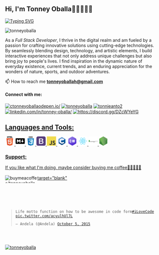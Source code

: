 ## Hi, I'm Tonney Oballa👋🏽👨🏾‍💻

[![Typing SVG][def2]](https://git.io/typing-svg)
<p align="left"> <img src="https://komarev.com/ghpvc/?username=tonneyoballa&label=Profile%20views&color=0e75b6&style=flat" alt="tonneyoballa" /> </p>



As a <em>Full Stack Developer</em>, I thrive in the digital realm and am fueled by a passion for crafting innovative solutions using cutting-edge technologies. By seamlessly blending design, technology, and artistic elements, I build interactive experiences that not only address unique challenges but also bring joy to people's lives. I find inspiration in the dynamic nature of everyday existence, current trends, and an enduring appreciation for the wonders of nature, sports, and outdoor adventures.

📫 How to reach me **tonneyoballah@gmail.com**

<h4 align="left">Connect with me:</h4>
<p align="left">
<a href="https://codepen.io/ctonneyoballaodepen.io/" target="blank"><img align="center" src="https://raw.githubusercontent.com/rahuldkjain/github-profile-readme-generator/master/src/images/icons/Social/codepen.svg" alt="ctonneyoballaodepen.io/" height="20" width="20" /></a>
<a href="https://dev.to/tonneyoballa" target="blank"><img align="center" src="https://raw.githubusercontent.com/rahuldkjain/github-profile-readme-generator/master/src/images/icons/Social/devto.svg" alt="tonneyoballa" height="20" width="20" /></a>
<a href="https://twitter.com/tonnieanto2" target="blank"><img align="center" src="https://raw.githubusercontent.com/rahuldkjain/github-profile-readme-generator/master/src/images/icons/Social/twitter.svg" alt="tonnieanto2" height="20" width="20" /></a>
<a href="https://linkedin.com/in/linkedin.com/in/tonney-oballa/" target="blank"><img align="center" src="https://raw.githubusercontent.com/rahuldkjain/github-profile-readme-generator/master/src/images/icons/Social/linked-in-alt.svg" alt="linkedin.com/in/tonney-oballa/" height="20" width="20" /></a>
<a href="https://discord.gg/https://discord.gg/DZcWYeYG" target="blank"><img align="center" src="https://raw.githubusercontent.com/rahuldkjain/github-profile-readme-generator/master/src/images/icons/Social/discord.svg" alt="https://discord.gg/DZcWYeYG" height="20" width="20" />
</p>

## Languages and Tools:
<code><img height="30" src="https://github.com/github/explore/blob/main/topics/html/html.png"></code>
<code><img height="30" src="https://github.com/github/explore/blob/main/topics/markdown/markdown.png"></code>
<code><img height="30" src="https://github.com/github/explore/blob/main/topics/css/css.png"></code>
<code><img height="30" src="https://github.com/github/explore/blob/main/topics/bootstrap/bootstrap.png"></code>
<code><img height="30" src="https://raw.githubusercontent.com/github/explore/80688e429a7d4ef2fca1e82350fe8e3517d3494d/topics/javascript/javascript.png"></code>
<code><img height="30" src="https://github.com/github/explore/blob/main/topics/c/c.png"></code>
<code><img height="30" src="https://github.com/github/explore/blob/main/topics/csharp/csharp.png"></code>
<code><img height="30" src="https://raw.githubusercontent.com/github/explore/80688e429a7d4ef2fca1e82350fe8e3517d3494d/topics/react/react.png"></code>
<code><img height="30" src="https://github.com/github/explore/blob/main/topics/mongodb/mongodb.png"></code>
<code><img height="30" src="https://raw.githubusercontent.com/github/explore/80688e429a7d4ef2fca1e82350fe8e3517d3494d/topics/nodejs/nodejs.png"></code>

[def2]: https://readme-typing-svg.herokuapp.com?size=25&color=e5c99f&center=true&width=800&lines=Welcome+to+my+profile.+Feel+free+to+connect.

<h3 align="left">Support:</h3>
  <p>
    If you like what I'm doing, maybe consider buying me coffee🥺👉🏽👈🏽 <br><br>
    <a href="[https://www.buymeacoffee.com/buymeacoffee/tonneyoballa](https://www.buymeacoffee.com/tonneyoballa)"> target="blank" <img align="left" src="https://cdn.buymeacoffee.com/buttons/v2/default-yellow.png" height="25" width="105" alt="buymeacoffee/tonneyoballa"       /></a>
  </p>
<br><br>

<br>
<code> <blockquote class="twitter-tweet"><p lang="en" dir="ltr">Life motto function on how to be awesome in code form<a href="https://twitter.com/hashtag/iLoveCode?src=hash&amp;ref_src=twsrc%5Etfw">#iLoveCode</a> <a href="http://t.co/acyulhUl7L">pic.twitter.com/acyulhUl7L</a></p>&mdash; Andela (@Andela) <a href="https://twitter.com/Andela/status/651006471271022592?ref_src=twsrc%5Etfw">October 5, 2015</a></blockquote> 
</code>
<br>

<p align="left"> <a href="https://github.com/ryo-ma/github-profile-trophy"><img src="https://github-profile-trophy.vercel.app/?username=tonneyoballa" alt="tonneyoballa" /></a> </p>


